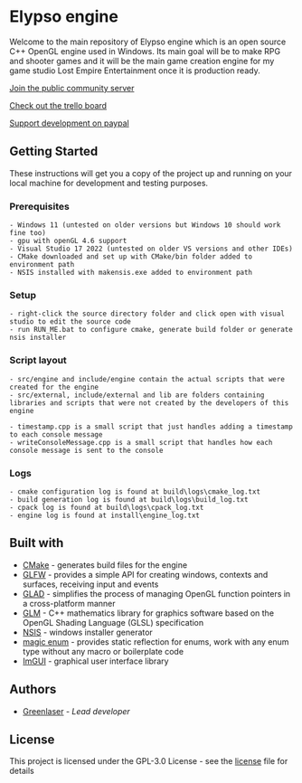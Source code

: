 # Elypso engine

Welcome to the main repository of Elypso engine which is an open source C++ OpenGL engine used in Windows. Its main goal will be to make RPG and shooter games and it will be the main game creation engine for my game studio Lost Empire Entertainment once it is production ready.

[Join the public community server](https://discord.gg/wPYCSSenX2)

[Check out the trello board](https://trello.com/b/hbt6ebCZ/elypso-engine)

[Support development on paypal](https://www.paypal.com/donate/?hosted_button_id=QWG8SAYX5TTP6)

## Getting Started

These instructions will get you a copy of the project up and running on your local machine for development and testing purposes.

### Prerequisites

```
- Windows 11 (untested on older versions but Windows 10 should work fine too)
- gpu with openGL 4.6 support
- Visual Studio 17 2022 (untested on older VS versions and other IDEs)
- CMake downloaded and set up with CMake/bin folder added to environment path
- NSIS installed with makensis.exe added to environment path
```

### Setup

```
- right-click the source directory folder and click open with visual studio to edit the source code
- run RUN_ME.bat to configure cmake, generate build folder or generate nsis installer
```

### Script layout

```
- src/engine and include/engine contain the actual scripts that were created for the engine
- src/external, include/external and lib are folders containing libraries and scripts that were not created by the developers of this engine

- timestamp.cpp is a small script that just handles adding a timestamp to each console message
- writeConsoleMessage.cpp is a small script that handles how each console message is sent to the console
```

### Logs

```
- cmake configuration log is found at build\logs\cmake_log.txt
- build generation log is found at build\logs\build_log.txt
- cpack log is found at build\logs\cpack_log.txt
- engine log is found at install\engine_log.txt
```

## Built with

* [CMake](https://cmake.org/) - generates build files for the engine
* [GLFW](https://www.glfw.org/) - provides a simple API for creating windows, contexts and surfaces, receiving input and events
* [GLAD](https://glad.dav1d.de/) - simplifies the process of managing OpenGL function pointers in a cross-platform manner
* [GLM](https://github.com/g-truc/glm) - C++ mathematics library for graphics software based on the OpenGL Shading Language (GLSL) specification
* [NSIS](https://nsis.sourceforge.io/Download) - windows installer generator
* [magic enum](https://github.com/Neargye/magic_enum) - provides static reflection for enums, work with any enum type without any macro or boilerplate code
* [ImGUI](https://github.com/ocornut/imgui) - graphical user interface library

## Authors

* [Greenlaser](https://github.com/greeenlaser) - *Lead developer*

## License

This project is licensed under the GPL-3.0 License - see the [license](LICENSE.md) file for details
